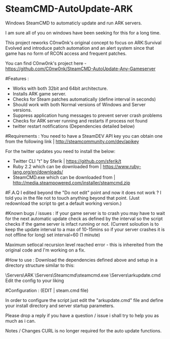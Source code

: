 # SteamCMD-AutoUpdate-ARK

Windows SteamCMD to automaticly update and run ARK servers.

I am sure all of you on windows have been seeking for this for a long time.

This project reworks C0nw0nk's original concept to focus on ARK:Survival Evolved and introduce patch automation and an alert system since that game has no form of RCON access and frequent patches.

You can find C0nw0nk's project here - https://github.com/C0nw0nk/SteamCMD-AutoUpdate-Any-Gameserver

#Features :
- Works with both 32bit and 64bit architecture.
- Installs ARK game server.
- Checks for Steam patches automatically (define interval in seconds)
- Should work with both Normal versions of Windows and Server versions.
- Suppress application hung messages to prevent server crash problems
- Checks for ARK server running and restarts if process not found
- twitter restart notifications (Dependencies detailed below)

#Requirements :
You need to have a SteamDEV API key you can obtain one from the following link | http://steamcommunity.com/dev/apikey

For the twitter updates you need to install the below:
- Twitter CLI "t" by Sferik | https://github.com/sferik/t
- Ruby 2.2 which can be downloaded from | https://www.ruby-lang.org/en/downloads/
- SteamCMD.exe which can be downloaded from | http://media.steampowered.com/installer/steamcmd.zip

#F.A.Q
I edited beyond the "Do not edit" point and now it does not work ?
I told you in the file not to touch anything beyond that point. (Just redownload the script to get a default working version.)

#Known bugs / issues :
If your game server is to crash you may have to wait for the next automatic update check as defined by the interval so the script checks if the game server is infact running or not. (Current soloution is to keep the update interval to a max of 10-15mins so if your server crashes it is not offline for long) set interval=60 (1 minute)

Maximum setlocal recursion level reached error - this is inhereited from the original code and I'm working on a fix.

#How to use :
Download the dependencies defined above and setup in a directory structure similar to this:

\Servers\ARK
\Servers\Steamcmd\steamcmd.exe
\Servers\arkupdate.cmd
Edit the config to your liking


#Configuration : (EDIT | steam.cmd file)

In order to configure the script just edit the "arkupdate.cmd" file and define your install directory and server startup parameters.

Please drop a reply if you have a question / issue i shall try to help you as much as i can.

Notes / Changes
CURL is no longer required for the auto update functions.
